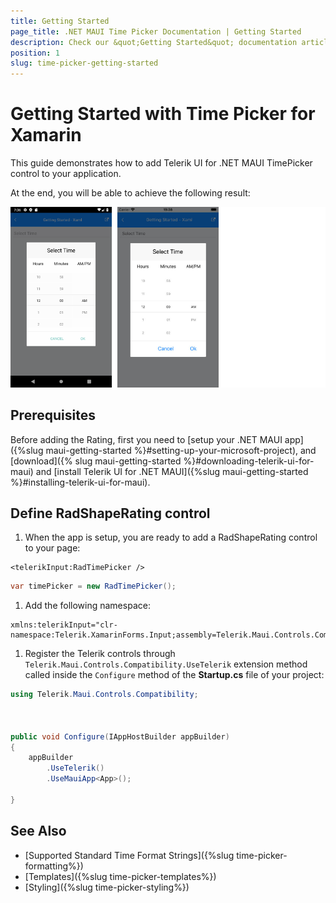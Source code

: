 ```yaml
---
title: Getting Started
page_title: .NET MAUI Time Picker Documentation | Getting Started
description: Check our &quot;Getting Started&quot; documentation article for Telerik TimePicker for .NET MAUI.
position: 1
slug: time-picker-getting-started
---
```


# Getting Started with Time Picker for Xamarin

This guide demonstrates how to add Telerik UI for .NET MAUI TimePicker control to your application.

At the end, you will be able to achieve the following result:

![RadTimePicker](images/timepicker_getting_started.png)

## Prerequisites

Before adding the Rating, first you need to [setup your .NET MAUI app]({%slug maui-getting-started %}#setting-up-your-microsoft-project), and [download]({% slug maui-getting-started %}#downloading-telerik-ui-for-maui) and [install Telerik UI for .NET MAUI]({%slug maui-getting-started %}#installing-telerik-ui-for-maui).

## Define RadShapeRating control

1. When the app is setup, you are ready to add a RadShapeRating control to your page:

```XAML
<telerikInput:RadTimePicker />
```
```C#
var timePicker = new RadTimePicker();
```

1. Add the following namespace:

 ```XAML
xmlns:telerikInput="clr-namespace:Telerik.XamarinForms.Input;assembly=Telerik.Maui.Controls.Compatibility"  
 ```

1. Register the Telerik controls through `Telerik.Maui.Controls.Compatibility.UseTelerik` extension method called inside the `Configure` method of the **Startup.cs** file of your project:

```C#
using Telerik.Maui.Controls.Compatibility;

 

public void Configure(IAppHostBuilder appBuilder)
{
    appBuilder        
        .UseTelerik()
        .UseMauiApp<App>();
        
}              
```

## See Also

- [Supported Standard Time Format Strings]({%slug time-picker-formatting%})
- [Templates]({%slug time-picker-templates%})
- [Styling]({%slug time-picker-styling%})
